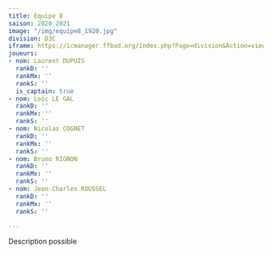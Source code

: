 ```yaml
---
title: Equipe 8
saison: 2020_2021
image: "/img/equipe8_1920.jpg"
division: D3C
iframe: https://icmanager.ffbad.org/index.php?Page=division&Action=view&ID_Division=6065&print=
joueurs:
- nom: Laurent DUPUIS
  rankD: ''
  rankMx: ''
  rankS: ''
  is_captain: true
- nom: Loïc LE GAL
  rankD: ''
  rankMx: ''
  rankS: ''
- nom: Nicolas COGNET
  rankD: ''
  rankMx: ''
  rankS: ''
- nom: Bruno RIGNON
  rankD: ''
  rankMx: ''
  rankS: ''
- nom: Jean-Charles ROUSSEL
  rankD: ''
  rankMx: ''
  rankS: ''

---
```


Description possible
